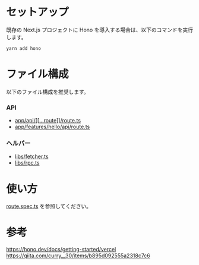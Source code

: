 # セットアップ

既存の Next.js プロジェクトに Hono を導入する場合は、以下のコマンドを実行します。

```bash
yarn add hono
```

# ファイル構成

以下のファイル構成を推奨します。

### API

- [app/api/[[...route]]/route.ts](../app/api/[[...route]]/route.ts)
- [app/features/hello/api/route.ts](../app/features/hello/api/route.ts)

### ヘルパー

- [libs/fetcher.ts](../libs/fetcher.ts)
- [libs/rpc.ts](../libs/rpc.ts)

# 使い方

[route.spec.ts](../features/hello/api/route.spec.ts) を参照してください。

# 参考

https://hono.dev/docs/getting-started/vercel
https://qiita.com/curry__30/items/b895d092555a2318c7c6
